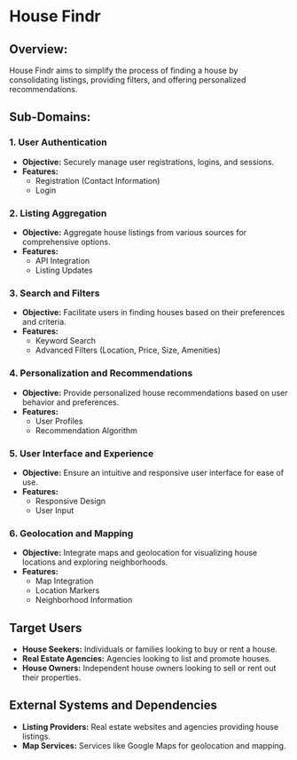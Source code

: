 # House Findr
## Overview:
House Findr aims to simplify the process of finding a house by consolidating listings, providing filters, and offering
personalized recommendations.

## Sub-Domains:
### 1. User Authentication
- **Objective:** Securely manage user registrations, logins, and sessions.
- **Features:**
    - Registration (Contact Information)
    - Login

### 2. Listing Aggregation
- **Objective:** Aggregate house listings from various sources for comprehensive options.
- **Features:**
    - API Integration
    - Listing Updates

### 3. Search and Filters
- **Objective:** Facilitate users in finding houses based on their preferences and criteria.
- **Features:**
    - Keyword Search
    - Advanced Filters (Location, Price, Size, Amenities)

### 4. Personalization and Recommendations
- **Objective:** Provide personalized house recommendations based on user behavior and preferences.
- **Features:**
    - User Profiles
    - Recommendation Algorithm

### 5. User Interface and Experience
- **Objective:** Ensure an intuitive and responsive user interface for ease of use.
- **Features:**
  - Responsive Design
  - User Input

### 6. Geolocation and Mapping
- **Objective:** Integrate maps and geolocation for visualizing house locations and exploring neighborhoods.
- **Features:**
  - Map Integration
  - Location Markers
  - Neighborhood Information

## Target Users
- **House Seekers:** Individuals or families looking to buy or rent a house.
- **Real Estate Agencies:** Agencies looking to list and promote houses.
- **House Owners:** Independent house owners looking to sell or rent out their properties.

## External Systems and Dependencies
- **Listing Providers:** Real estate websites and agencies providing house listings.
- **Map Services:** Services like Google Maps for geolocation and mapping.